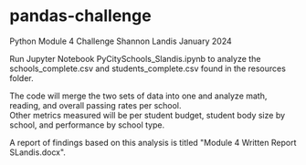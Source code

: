 # pandas-challenge
 Python Module 4 Challenge
 Shannon Landis
 January 2024

 Run Jupyter Notebook PyCitySchools_Slandis.ipynb to analyze the schools_complete.csv and students_complete.csv found in the resources folder.

 The code will merge the two sets of data into one and analyze math, reading, and overall passing rates per school.  
 Other metrics measured will be per student budget, student body size by school, and performance by school type.

 A report of findings based on this analysis is titled "Module 4 Written Report SLandis.docx".

 
